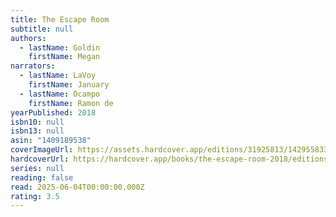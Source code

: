 ```yaml
---
title: The Escape Room
subtitle: null
authors:
  - lastName: Goldin
    firstName: Megan
narrators:
  - lastName: LaVoy
    firstName: January
  - lastName: Ocampo
    firstName: Ramon de
yearPublished: 2018
isbn10: null
isbn13: null
asin: "1409189538"
coverImageUrl: https://assets.hardcover.app/editions/31925813/1429558337224644.jpg
hardcoverUrl: https://hardcover.app/books/the-escape-room-2018/editions/31925813
series: null
reading: false
read: 2025-06-04T00:00:00.000Z
rating: 3.5
---
```


